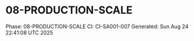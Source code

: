 # 08-PRODUCTION-SCALE
Phase: 08-PRODUCTION-SCALE
CI: CI-SA001-007
Generated: Sun Aug 24 22:41:08 UTC 2025
